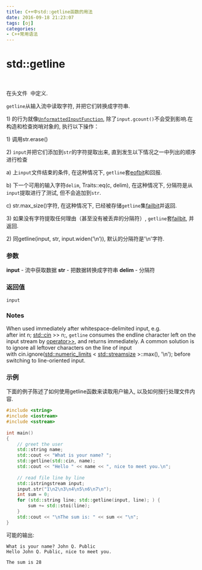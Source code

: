 ```yaml
---
title: C++中std::getline函数的用法
date: 2016-09-18 21:23:07
tags: [oj]
categories:
- C++常用语法
---
```


# std::getline

 

在头文件 <string> 中定义.

`getline`从输入流中读取字符, 并把它们转换成字符串.

1) 的行为就像[`UnformattedInputFunction`](http://zh.cppreference.com/w/cpp/concept/UnformattedInputFunction), 除了`input.gcount()`不会受到影响.在构造和检查岗哨对象的, 执行以下操作：

1) 调用str.erase()

2) `input`并把它们添加到`str`的字符提取出来, 直到发生以下情况之一中列出的顺序进行检查

a) 上`input`文件结束的条件, 在这种情况下, `getline`套[eofbit](http://zh.cppreference.com/w/cpp/io/ios_base/iostate)和回报.

b) 下一个可用的输入字符`delim`, Traits::eq(c, delim), 在这种情况下, 分隔符是从`input`提取进行了测试, 但不会追加到`str`.

c) str.max_size()字符, 在这种情况下, 已经被存储`getline`集[failbit](http://zh.cppreference.com/w/cpp/io/ios_base/iostate)并返回.

3) 如果没有字符提取任何理由（甚至没有被丢弃的分隔符）, `getline`套[failbit](http://zh.cppreference.com/w/cpp/io/ios_base/iostate), 并返回.

2) 同getline(input, str, input.widen(’\n’)), 默认的分隔符是'\n'字符.



### 参数

 **input**  -     流中获取数据
 **str**    -     把数据转换成字符串 
 **delim**  -     分隔符       

### 返回值

`input`



### Notes

When used immediately after whitespace-delimited input, e.g. after int n; [std::cin](http://en.cppreference.com/w/cpp/io/cin) >> n;, `getline` consumes the endline character left on the input stream by [operator>>](http://en.cppreference.com/w/cpp/io/basic_istream/operator_gtgt), and returns immediately. A common solution is to ignore all leftover characters on the line of input with cin.ignore([std::numeric_limits](http://en.cppreference.com/w/cpp/types/numeric_limits) < [std::streamsize](http://en.cppreference.com/w/cpp/io/streamsize) >::max(), '\n'); before switching to line-oriented input.



### 示例

下面的例子陈述了如何使用getline函数来读取用户输入, 以及如何按行处理文件内容. 

```cpp
#include <string>
#include <iostream>
#include <sstream>
 
int main()
{
    // greet the user
    std::string name;
    std::cout << "What is your name? ";
    std::getline(std::cin, name);
    std::cout << "Hello " << name << ", nice to meet you.\n";
 
    // read file line by line
    std::istringstream input;
    input.str("1\n2\n3\n4\n5\n6\n7\n");
    int sum = 0;
    for (std::string line; std::getline(input, line); ) {
        sum += std::stoi(line);
    }
    std::cout << "\nThe sum is: " << sum << "\n";
}
```



可能的输出:

```
What is your name? John Q. Public
Hello John Q. Public, nice to meet you.
 
The sum is 28
```
